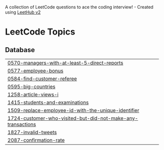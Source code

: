 A collection of LeetCode questions to ace the coding interview! - Created using [LeetHub v2](https://github.com/arunbhardwaj/LeetHub-2.0)
<!---LeetCode Topics Start-->
# LeetCode Topics
## Database
|  |
| ------- |
| [0570-managers-with-at-least-5-direct-reports](https://github.com/kowshik76/Leetcode-Mysql/tree/master/0570-managers-with-at-least-5-direct-reports) |
| [0577-employee-bonus](https://github.com/kowshik76/Leetcode-Mysql/tree/master/0577-employee-bonus) |
| [0584-find-customer-referee](https://github.com/kowshik76/Leetcode-Mysql/tree/master/0584-find-customer-referee) |
| [0595-big-countries](https://github.com/kowshik76/Leetcode-Mysql/tree/master/0595-big-countries) |
| [1258-article-views-i](https://github.com/kowshik76/Leetcode-Mysql/tree/master/1258-article-views-i) |
| [1415-students-and-examinations](https://github.com/kowshik76/Leetcode-Mysql/tree/master/1415-students-and-examinations) |
| [1509-replace-employee-id-with-the-unique-identifier](https://github.com/kowshik76/Leetcode-Mysql/tree/master/1509-replace-employee-id-with-the-unique-identifier) |
| [1724-customer-who-visited-but-did-not-make-any-transactions](https://github.com/kowshik76/Leetcode-Mysql/tree/master/1724-customer-who-visited-but-did-not-make-any-transactions) |
| [1827-invalid-tweets](https://github.com/kowshik76/Leetcode-Mysql/tree/master/1827-invalid-tweets) |
| [2087-confirmation-rate](https://github.com/kowshik76/Leetcode-Mysql/tree/master/2087-confirmation-rate) |
<!---LeetCode Topics End-->